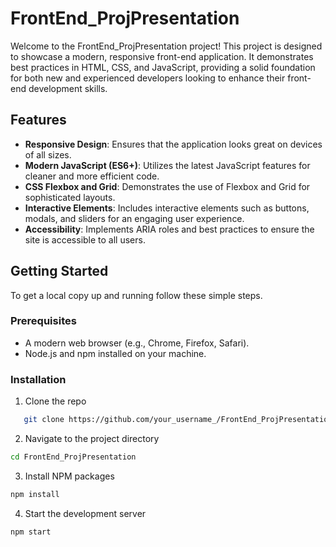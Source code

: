 # FrontEnd_ProjPresentation

Welcome to the FrontEnd_ProjPresentation project! This project is designed to showcase a modern, responsive front-end application. It demonstrates best practices in HTML, CSS, and JavaScript, providing a solid foundation for both new and experienced developers looking to enhance their front-end development skills.

## Features

- **Responsive Design**: Ensures that the application looks great on devices of all sizes.
- **Modern JavaScript (ES6+)**: Utilizes the latest JavaScript features for cleaner and more efficient code.
- **CSS Flexbox and Grid**: Demonstrates the use of Flexbox and Grid for sophisticated layouts.
- **Interactive Elements**: Includes interactive elements such as buttons, modals, and sliders for an engaging user experience.
- **Accessibility**: Implements ARIA roles and best practices to ensure the site is accessible to all users.

## Getting Started

To get a local copy up and running follow these simple steps.

### Prerequisites

- A modern web browser (e.g., Chrome, Firefox, Safari).
- Node.js and npm installed on your machine.

### Installation

1. Clone the repo
```sh
   git clone https://github.com/your_username_/FrontEnd_ProjPresentation.git
```
2. Navigate to the project directory
```sh
cd FrontEnd_ProjPresentation
```

3. Install NPM packages
```sh
npm install
```

4. Start the development server
```sh
npm start
```
